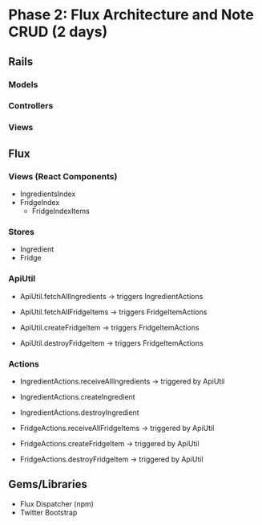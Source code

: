 # Phase 2: Flux Architecture and Note CRUD (2 days)

## Rails
### Models

### Controllers

### Views

## Flux
### Views (React Components)
* IngredientsIndex
* FridgeIndex
  - FridgeIndexItems

### Stores
* Ingredient
* Fridge

### ApiUtil
* ApiUtil.fetchAllIngredients -> triggers IngredientActions

* ApiUtil.fetchAllFridgeItems -> triggers FridgeItemActions
* ApiUtil.createFridgeItem -> triggers FridgeItemActions
* ApiUtil.destroyFridgeItem -> triggers FridgeItemActions

### Actions
* IngredientActions.receiveAllIngredients -> triggered by ApiUtil
* IngredientActions.createIngredient
* IngredientActions.destroyIngredient

* FridgeActions.receiveAllFridgeItems -> triggered by ApiUtil
* FridgeActions.createFridgeItem -> triggered by ApiUtil
* FridgeActions.destroyFridgeItem -> triggered by ApiUtil

## Gems/Libraries
* Flux Dispatcher (npm)
* Twitter Bootstrap
